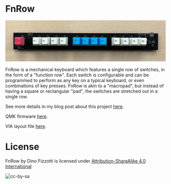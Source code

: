 # FnRow

![FnRow](images/fnrow_cropped.jpg)

FnRow is a mechanical keyboard which features a single row of switches, in the form of a "function row". Each switch is configurable and can be programmed to perform as any key on a typical keyboard, or even combinations of key presses. FnRow is akin to a "macropad", but instead of having a square or rectangular "pad", the switches are stretched out in a single row.

See more details in my blog post about this project [here](https://www.dinofizzotti.com/blog/2021-02-07-fnrow-v1-a-configurable-function-row-layout-mechanical-keyboard/).

QMK firmware [here](https://github.com/dinofizz/qmk_firmware/tree/fnrow_v1/keyboards/dinofizz/fnrow/v1).

VIA layout file [here](https://github.com/dinofizz/keyboards/tree/fnrow_v1/src/dinofizz/fnrow).

# License

FnRow by Dino Fizzotti is licensed under [Attribution-ShareAlike 4.0 International](https://creativecommons.org/licenses/by-sa/4.0/)

![cc-by-sa](https://licensebuttons.net/l/by-sa/4.0/88x31.png)
